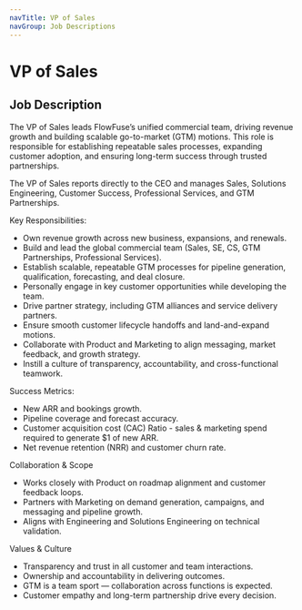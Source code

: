 ```yaml
---
navTitle: VP of Sales
navGroup: Job Descriptions
---
```


# VP of Sales

## Job Description

The VP of Sales leads FlowFuse’s unified commercial team, driving revenue growth and building scalable go-to-market (GTM) motions. This role is responsible for establishing repeatable sales processes, expanding customer adoption, and ensuring long-term success through trusted partnerships.

The VP of Sales reports directly to the CEO and manages Sales, Solutions Engineering, Customer Success, Professional Services, and GTM Partnerships.

Key Responsibilities:
* Own revenue growth across new business, expansions, and renewals.
* Build and lead the global commercial team (Sales, SE, CS, GTM Partnerships, Professional Services).
* Establish scalable, repeatable GTM processes for pipeline generation, qualification, forecasting, and deal closure.
* Personally engage in key customer opportunities while developing the team.
* Drive partner strategy, including GTM alliances and service delivery partners.
* Ensure smooth customer lifecycle handoffs and land-and-expand motions.
* Collaborate with Product and Marketing to align messaging, market feedback, and growth strategy.
* Instill a culture of transparency, accountability, and cross-functional teamwork.


Success Metrics:
* New ARR and bookings growth.
* Pipeline coverage and forecast accuracy.
* Customer acquisition cost (CAC) Ratio - sales & marketing spend required to generate $1 of new ARR. 
* Net revenue retention (NRR) and customer churn rate.

Collaboration & Scope
* Works closely with Product on roadmap alignment and customer feedback loops.
* Partners with Marketing on demand generation, campaigns, and messaging and pipeline growth.
* Aligns with Engineering and Solutions Engineering on technical validation.

Values & Culture
* Transparency and trust in all customer and team interactions.
* Ownership and accountability in delivering outcomes.
* GTM is a team sport — collaboration across functions is expected.
* Customer empathy and long-term partnership drive every decision.
